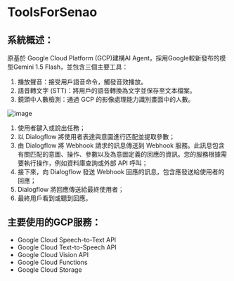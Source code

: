 # ToolsForSenao

## 系統概述：
原基於 Google Cloud Platform (GCP)建構AI Agent，採用Google較新發布的模型Gemini 1.5 Flash，並包含三個主要工具：
1. 播放聲音：接受用戶語音命令，觸發音效播放。
2. 語音轉文字 (STT)：將用戶的語音轉換為文字並保存至文本檔案。
3. 鏡頭中人數檢測：通過 GCP 的影像處理能力識別畫面中的人數。

![image](https://github.com/user-attachments/assets/118c6feb-95fc-4e9c-9d6b-9ef2894ce585)
1. 使用者鍵入或說出任務；
2. 以 Dialogflow 將使用者表達與意圖進行匹配並提取參數；
3. 由 Dialogflow 將 Webhook 請求的訊息傳送到 Webhook 服務。此訊息包含有關匹配的意圖、操作、參數以及為意圖定義的回應的資訊。您的服務根據需要執行操作，例如資料庫查詢或外部 API 呼叫；
4. 接下來，向 Dialogflow 發送 Webhook 回應的訊息，包含應發送給使用者的回應；
5. Dialogflow 將回應傳送給最終使用者；
6. 最終用戶看到或聽到回應。

## 主要使用的GCP服務：
- Google Cloud Speech-to-Text API
- Google Cloud Text-to-Speech API
- Google Cloud Vision API
- Google Cloud Functions
- Google Cloud Storage
